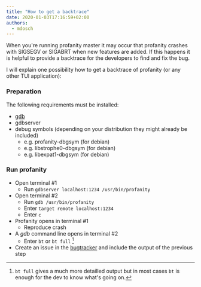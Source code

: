 ```yaml
---    
title: "How to get a backtrace"    
date: 2020-01-03T17:16:59+02:00    
authors:    
  - mdosch
---    
```

    
When you're running profanity master it may occur that profanity crashes
with SIGSEGV or SIGABRT when new features are added. If this happens it
is helpful to provide a backtrace for the developers to find and fix the
bug.

I will explain one possibility how to get a backtrace of profanity
(or any other TUI application):
<!--more-->

### Preparation

The following requirements must be installed:

* [gdb][10]
* gdbserver
* debug symbols (depending on your distribution they might already be included)
	* e.g. profanity-dbgsym (for debian)
	* e.g. libstrophe0-dbgsym (for debian)
	* e.g. libexpat1-dbgsym (for debian)


### Run profanity

* Open terminal #1
	* Run `gdbserver localhost:1234 /usr/bin/profanity`
* Open terminal #2
	* Run `gdb /usr/bin/profanity`
	* Enter `target remote localhost:1234`
	* Enter `c`
* Profanity opens in terminal #1
	* Reproduce crash
* A *gdb* command line opens in terminal #2
	* Enter `bt` or `bt full` [^1]
* Create an issue in the [bugtracker][20] and include the output of the previous step

[^1]: `bt full` gives a much more detailled output but in most cases `bt` is enough for the dev to know what's going on.

[10]:https://www.gnu.org/software/gdb/
[20]:https://github.com/profanity-im/profanity/issues
